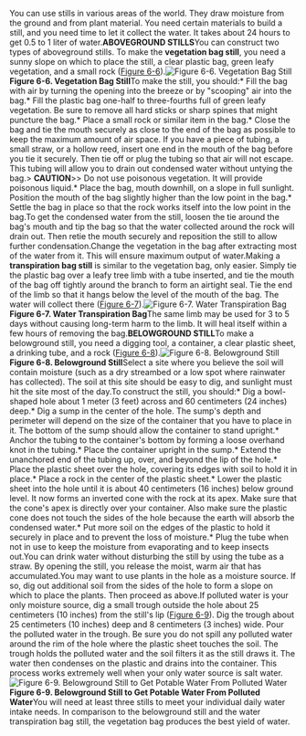 You can use stills in various areas of the world. They draw moisture from the ground and from plant material. You need certain materials to build a still, and you need time to let it collect the water. It takes about 24 hours to get 0.5 to 1 liter of water.**ABOVEGROUND STILLS**You can construct two types of aboveground stills. To make the **vegetation bag still**, you need a sunny slope on which to place the still, a clear plastic bag, green leafy vegetation, and a small rock ([Figure 6-6](#fig6-6)).<a name="fig6-6"></a>![Figure 6-6\. Vegetation Bag Still](fig06-06.png)**Figure 6-6\. Vegetation Bag Still**To make the still, you should:* Fill the bag with air by turning the opening into the breeze or by "scooping" air into the bag.* Fill the plastic bag one-half to three-fourths full of green leafy vegetation. Be sure to remove all hard sticks or sharp spines that might puncture the bag.* Place a small rock or similar item in the bag.* Close the bag and tie the mouth securely as close to the end of the bag as possible to keep the maximum amount of air space. If you have a piece of tubing, a small straw, or a hollow reed, insert one end in the mouth of the bag before you tie it securely. Then tie off or plug the tubing so that air will not escape. This tubing will allow you to drain out condensed water without untying the bag.> **CAUTION**>> Do not use poisonous vegetation. It will provide poisonous liquid.* Place the bag, mouth downhill, on a slope in full sunlight. Position the mouth of the bag slightly higher than the low point in the bag.* Settle the bag in place so that the rock works itself into the low point in the bag.To get the condensed water from the still, loosen the tie around the bag's mouth and tip the bag so that the water collected around the rock will drain out. Then retie the mouth securely and reposition the still to allow further condensation.Change the vegetation in the bag after extracting most of the water from it. This will ensure maximum output of water.Making a **transpiration bag still** is similar to the vegetation bag, only easier. Simply tie the plastic bag over a leafy tree limb with a tube inserted, and tie the mouth of the bag off tightly around the branch to form an airtight seal. Tie the end of the limb so that it hangs below the level of the mouth of the bag. The water will collect there ([Figure 6-7](#fig6-7)).<a name="fig6-7"></a>![Figure 6-7\. Water Transpiration Bag](fig06-07.png)**Figure 6-7\. Water Transpiration Bag**The same limb may be used for 3 to 5 days without causing long-term harm to the limb. It will heal itself within a few hours of removing the bag.**BELOWGROUND STILL**To make a belowground still, you need a digging tool, a container, a clear plastic sheet, a drinking tube, and a rock ([Figure 6-8](#fig6-8)).<a name="fig6-8"></a>![Figure 6-8\. Belowground Still](fig06-08.png)**Figure 6-8\. Belowground Still**Select a site where you believe the soil will contain moisture (such as a dry streambed or a low spot where rainwater has collected). The soil at this site should be easy to dig, and sunlight must hit the site most of the day.To construct the still, you should:* Dig a bowl-shaped hole about 1 meter (3 feet) across and 60 centimeters (24 inches) deep.* Dig a sump in the center of the hole. The sump's depth and perimeter will depend on the size of the container that you have to place in it. The bottom of the sump should allow the container to stand upright.* Anchor the tubing to the container's bottom by forming a loose overhand knot in the tubing.* Place the container upright in the sump.* Extend the unanchored end of the tubing up, over, and beyond the lip of the hole.* Place the plastic sheet over the hole, covering its edges with soil to hold it in place.* Place a rock in the center of the plastic sheet.* Lower the plastic sheet into the hole until it is about 40 centimeters (16 inches) below ground level. It now forms an inverted cone with the rock at its apex. Make sure that the cone's apex is directly over your container. Also make sure the plastic cone does not touch the sides of the hole because the earth will absorb the condensed water.* Put more soil on the edges of the plastic to hold it securely in place and to prevent the loss of moisture.* Plug the tube when not in use to keep the moisture from evaporating and to keep insects out.You can drink water without disturbing the still by using the tube as a straw. By opening the still, you release the moist, warm air that has accumulated.You may want to use plants in the hole as a moisture source. If so, dig out additional soil from the sides of the hole to form a slope on which to place the plants. Then proceed as above.If polluted water is your only moisture source, dig a small trough outside the hole about 25 centimeters (10 inches) from the still's lip ([Figure 6-9](#fig6-9)). Dig the trough about 25 centimeters (10 inches) deep and 8 centimeters (3 inches) wide. Pour the polluted water in the trough. Be sure you do not spill any polluted water around the rim of the hole where the plastic sheet touches the soil. The trough holds the polluted water and the soil filters it as the still draws it. The water then condenses on the plastic and drains into the container. This process works extremely well when your only water source is salt water.<a name="fig6-9"></a>![Figure 6-9\. Belowground Still to Get Potable Water From Polluted Water](fig06-09.png)**Figure 6-9\. Belowground Still to Get Potable Water From Polluted Water**You will need at least three stills to meet your individual daily water intake needs. In comparison to the belowground still and the water transpiration bag still, the vegetation bag produces the best yield of water.